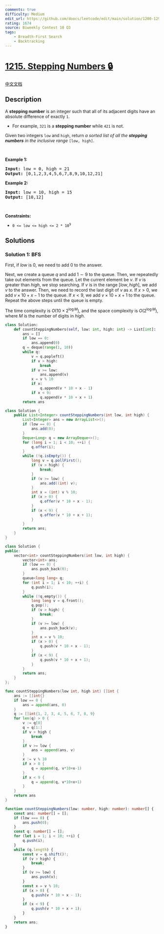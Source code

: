 ```yaml
---
comments: true
difficulty: Medium
edit_url: https://github.com/doocs/leetcode/edit/main/solution/1200-1299/1215.Stepping%20Numbers/README_EN.md
rating: 1674
source: Biweekly Contest 10 Q3
tags:
    - Breadth-First Search
    - Backtracking
---
```


<!-- problem:start -->

# [1215. Stepping Numbers 🔒](https://leetcode.com/problems/stepping-numbers)

[中文文档](/solution/1200-1299/1215.Stepping%20Numbers/README.md)

## Description

<p>A <strong>stepping number</strong> is an integer such that all of its adjacent digits have an absolute difference of exactly <code>1</code>.</p>

<ul>
	<li>For example, <code>321</code> is a <strong>stepping number</strong> while <code>421</code> is not.</li>
</ul>

<p>Given two integers <code>low</code> and <code>high</code>, return <em>a sorted list of all the <strong>stepping numbers</strong> in the inclusive range</em> <code>[low, high]</code>.</p>

<p>&nbsp;</p>
<p><strong class="example">Example 1:</strong></p>

<pre>
<strong>Input:</strong> low = 0, high = 21
<strong>Output:</strong> [0,1,2,3,4,5,6,7,8,9,10,12,21]
</pre>

<p><strong class="example">Example 2:</strong></p>

<pre>
<strong>Input:</strong> low = 10, high = 15
<strong>Output:</strong> [10,12]
</pre>

<p>&nbsp;</p>
<p><strong>Constraints:</strong></p>

<ul>
	<li><code>0 &lt;= low &lt;= high &lt;= 2 * 10<sup>9</sup></code></li>
</ul>

## Solutions

<!-- solution:start -->

### Solution 1: BFS

First, if $low$ is $0$, we need to add $0$ to the answer.

Next, we create a queue $q$ and add $1 \sim 9$ to the queue. Then, we repeatedly take out elements from the queue. Let the current element be $v$. If $v$ is greater than $high$, we stop searching. If $v$ is in the range $[low, high]$, we add $v$ to the answer. Then, we need to record the last digit of $v$ as $x$. If $x \gt 0$, we add $v \times 10 + x - 1$ to the queue. If $x \lt 9$, we add $v \times 10 + x + 1$ to the queue. Repeat the above steps until the queue is empty.

The time complexity is $O(10 \times 2^{\log M})$, and the space complexity is $O(2^{\log M})$, where $M$ is the number of digits in $high$.

<!-- tabs:start -->

```python
class Solution:
    def countSteppingNumbers(self, low: int, high: int) -> List[int]:
        ans = []
        if low == 0:
            ans.append(0)
        q = deque(range(1, 10))
        while q:
            v = q.popleft()
            if v > high:
                break
            if v >= low:
                ans.append(v)
            x = v % 10
            if x:
                q.append(v * 10 + x - 1)
            if x < 9:
                q.append(v * 10 + x + 1)
        return ans
```

```java
class Solution {
    public List<Integer> countSteppingNumbers(int low, int high) {
        List<Integer> ans = new ArrayList<>();
        if (low == 0) {
            ans.add(0);
        }
        Deque<Long> q = new ArrayDeque<>();
        for (long i = 1; i < 10; ++i) {
            q.offer(i);
        }
        while (!q.isEmpty()) {
            long v = q.pollFirst();
            if (v > high) {
                break;
            }
            if (v >= low) {
                ans.add((int) v);
            }
            int x = (int) v % 10;
            if (x > 0) {
                q.offer(v * 10 + x - 1);
            }
            if (x < 9) {
                q.offer(v * 10 + x + 1);
            }
        }
        return ans;
    }
}
```

```cpp
class Solution {
public:
    vector<int> countSteppingNumbers(int low, int high) {
        vector<int> ans;
        if (low == 0) {
            ans.push_back(0);
        }
        queue<long long> q;
        for (int i = 1; i < 10; ++i) {
            q.push(i);
        }
        while (!q.empty()) {
            long long v = q.front();
            q.pop();
            if (v > high) {
                break;
            }
            if (v >= low) {
                ans.push_back(v);
            }
            int x = v % 10;
            if (x > 0) {
                q.push(v * 10 + x - 1);
            }
            if (x < 9) {
                q.push(v * 10 + x + 1);
            }
        }
        return ans;
    }
};
```

```go
func countSteppingNumbers(low int, high int) []int {
	ans := []int{}
	if low == 0 {
		ans = append(ans, 0)
	}
	q := []int{1, 2, 3, 4, 5, 6, 7, 8, 9}
	for len(q) > 0 {
		v := q[0]
		q = q[1:]
		if v > high {
			break
		}
		if v >= low {
			ans = append(ans, v)
		}
		x := v % 10
		if x > 0 {
			q = append(q, v*10+x-1)
		}
		if x < 9 {
			q = append(q, v*10+x+1)
		}
	}
	return ans
}
```

```ts
function countSteppingNumbers(low: number, high: number): number[] {
    const ans: number[] = [];
    if (low === 0) {
        ans.push(0);
    }
    const q: number[] = [];
    for (let i = 1; i < 10; ++i) {
        q.push(i);
    }
    while (q.length) {
        const v = q.shift()!;
        if (v > high) {
            break;
        }
        if (v >= low) {
            ans.push(v);
        }
        const x = v % 10;
        if (x > 0) {
            q.push(v * 10 + x - 1);
        }
        if (x < 9) {
            q.push(v * 10 + x + 1);
        }
    }
    return ans;
}
```

<!-- tabs:end -->

<!-- solution:end -->

<!-- problem:end -->

